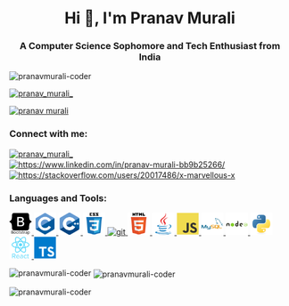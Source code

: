 <h1 align="center">Hi 👋, I'm Pranav Murali</h1>
<h3 align="center">A Computer Science Sophomore and Tech Enthusiast from India</h3>

<p align="left"> <img src="https://komarev.com/ghpvc/?username=pranavmurali-coder&label=Profile%20views&color=0e75b6&style=flat" alt="pranavmurali-coder" /> </p>

<p align="left"> <a href="https://twitter.com/pranav_murali_" target="blank"><img src="https://img.shields.io/twitter/follow/pranav_murali_?logo=twitter&style=for-the-badge" alt="pranav_murali_" /></a> </p>
<p align="left"> <a href="https://linkedin.com/in/https://www.linkedin.com/in/pranav-murali-bb9b25266/" target="blank"><img src="https://raw.githubusercontent.com/rahuldkjain/github-profile-readme-generator/master/src/images/icons/Social/linked-in-alt.svg" alt="pranav murali" height="30" width="40" /></a> </p>

<h3 align="left">Connect with me:</h3>
<p align="left">
<a href="https://twitter.com/pranav_murali_" target="blank"><img align="center" src="https://raw.githubusercontent.com/rahuldkjain/github-profile-readme-generator/master/src/images/icons/Social/twitter.svg" alt="pranav_murali_" height="30" width="40" /></a>
<a href="https://linkedin.com/in/https://www.linkedin.com/in/pranav-murali-bb9b25266/" target="blank"><img align="center" src="https://raw.githubusercontent.com/rahuldkjain/github-profile-readme-generator/master/src/images/icons/Social/linked-in-alt.svg" alt="https://www.linkedin.com/in/pranav-murali-bb9b25266/" height="30" width="40" /></a>
<a href="https://stackoverflow.com/users/https://stackoverflow.com/users/20017486/x-marvellous-x" target="blank"><img align="center" src="https://raw.githubusercontent.com/rahuldkjain/github-profile-readme-generator/master/src/images/icons/Social/stack-overflow.svg" alt="https://stackoverflow.com/users/20017486/x-marvellous-x" height="30" width="40" /></a>
</p>

<h3 align="left">Languages and Tools:</h3>
<p align="left"> <a href="https://getbootstrap.com" target="_blank" rel="noreferrer"> <img src="https://raw.githubusercontent.com/devicons/devicon/master/icons/bootstrap/bootstrap-plain-wordmark.svg" alt="bootstrap" width="40" height="40"/> </a> <a href="https://www.cprogramming.com/" target="_blank" rel="noreferrer"> <img src="https://raw.githubusercontent.com/devicons/devicon/master/icons/c/c-original.svg" alt="c" width="40" height="40"/> </a> <a href="https://www.w3schools.com/cpp/" target="_blank" rel="noreferrer"> <img src="https://raw.githubusercontent.com/devicons/devicon/master/icons/cplusplus/cplusplus-original.svg" alt="cplusplus" width="40" height="40"/> </a> <a href="https://www.w3schools.com/css/" target="_blank" rel="noreferrer"> <img src="https://raw.githubusercontent.com/devicons/devicon/master/icons/css3/css3-original-wordmark.svg" alt="css3" width="40" height="40"/> </a> <a href="https://git-scm.com/" target="_blank" rel="noreferrer"> <img src="https://www.vectorlogo.zone/logos/git-scm/git-scm-icon.svg" alt="git" width="40" height="40"/> </a> <a href="https://www.w3.org/html/" target="_blank" rel="noreferrer"> <img src="https://raw.githubusercontent.com/devicons/devicon/master/icons/html5/html5-original-wordmark.svg" alt="html5" width="40" height="40"/> </a> <a href="https://www.java.com" target="_blank" rel="noreferrer"> <img src="https://raw.githubusercontent.com/devicons/devicon/master/icons/java/java-original.svg" alt="java" width="40" height="40"/> </a> <a href="https://developer.mozilla.org/en-US/docs/Web/JavaScript" target="_blank" rel="noreferrer"> <img src="https://raw.githubusercontent.com/devicons/devicon/master/icons/javascript/javascript-original.svg" alt="javascript" width="40" height="40"/> </a> <a href="https://www.mysql.com/" target="_blank" rel="noreferrer"> <img src="https://raw.githubusercontent.com/devicons/devicon/master/icons/mysql/mysql-original-wordmark.svg" alt="mysql" width="40" height="40"/> </a> <a href="https://nodejs.org" target="_blank" rel="noreferrer"> <img src="https://raw.githubusercontent.com/devicons/devicon/master/icons/nodejs/nodejs-original-wordmark.svg" alt="nodejs" width="40" height="40"/> </a> <a href="https://www.python.org" target="_blank" rel="noreferrer"> <img src="https://raw.githubusercontent.com/devicons/devicon/master/icons/python/python-original.svg" alt="python" width="40" height="40"/> </a> <a href="https://reactjs.org/" target="_blank" rel="noreferrer"> <img src="https://raw.githubusercontent.com/devicons/devicon/master/icons/react/react-original-wordmark.svg" alt="react" width="40" height="40"/> </a> <a href="https://www.typescriptlang.org/" target="_blank" rel="noreferrer"> <img src="https://raw.githubusercontent.com/devicons/devicon/master/icons/typescript/typescript-original.svg" alt="typescript" width="40" height="40"/> </a> </p>

<p><img align="left" src="https://github-readme-stats.vercel.app/api/top-langs?username=pranavmurali-coder&show_icons=true&locale=en&layout=compact" alt="pranavmurali-coder" /></p>

<p>&nbsp;<img align="center" src="https://github-readme-stats.vercel.app/api?username=pranavmurali-coder&show_icons=true&locale=en" alt="pranavmurali-coder" /></p>

<p><img align="center" src="https://github-readme-streak-stats.herokuapp.com/?user=pranavmurali-coder&" alt="pranavmurali-coder" /></p>
